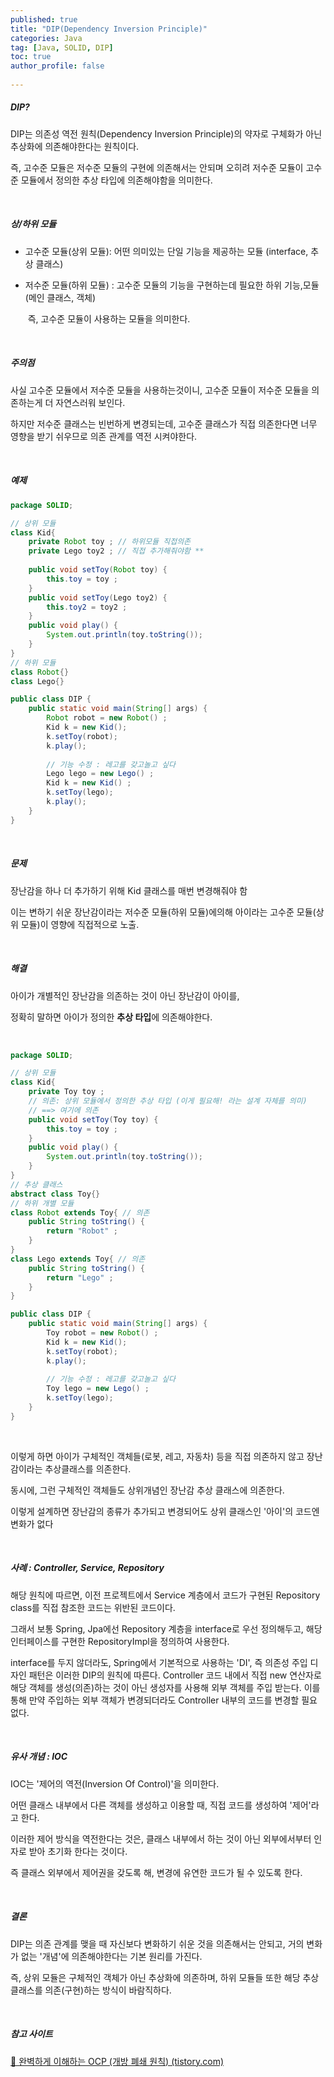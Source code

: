 ```yaml
---
published: true
title: "DIP(Dependency Inversion Principle)" 
categories: Java
tag: [Java, SOLID, DIP] 
toc: true
author_profile: false 
  
---
```




##### DIP? 

DIP는 의존성 역전 원칙(Dependency Inversion Principle)의 약자로 구체화가 아닌 추상화에 의존해야한다는 원칙이다. 

즉, 고수준 모듈은 저수준 모듈의 구현에 의존해서는 안되며 오히려 저수준 모듈이 고수준 모듈에서 정의한 추상 타입에 의존해야함을 의미한다. 

<br>



##### 상/하위 모듈

* 고수준 모듈(상위 모듈): 어떤 의미있는 단일 기능을 제공하는 모듈 (interface, 추상 클래스)

* 저수준 모듈(하위 모듈) : 고수준 모듈의 기능을 구현하는데 필요한 하위 기능,모듈 (메인 클래스, 객체)

  ​			즉, 고수준 모듈이 사용하는 모듈을 의미한다. 

 <br>



##### 주의점 

사실 고수준 모듈에서 저수준 모듈을 사용하는것이니, 고수준 모듈이 저수준 모듈을 의존하는게 더 자연스러워 보인다. 

하지만 저수준 클래스는 빈번하게 변경되는데, 고수준 클래스가 직접 의존한다면 너무 영향을 받기 쉬우므로 의존 관계를 역전 시켜야한다. 

<br>



##### 예제 

```java
package SOLID;

// 상위 모듈
class Kid{
	private Robot toy ; // 하위모듈 직접의존 
	private Lego toy2 ; // 직접 추가해줘야함 **
	
	public void setToy(Robot toy) {
		this.toy = toy ; 
	}
	public void setToy(Lego toy2) {
		this.toy2 = toy2 ; 
	}
	public void play() {
		System.out.println(toy.toString());
	}
}
// 하위 모듈 
class Robot{}
class Lego{}

public class DIP {
	public static void main(String[] args) {
		Robot robot = new Robot() ; 
		Kid k = new Kid(); 
		k.setToy(robot);
		k.play();
		
		// 기능 수정 : 레고를 갖고놀고 싶다 
		Lego lego = new Lego() ; 
		Kid k = new Kid() ; 
		k.setToy(lego);
		k.play();
	}
}
```

<br>



##### 문제 

장난감을 하나 더 추가하기 위해 Kid 클래스를 매번 변경해줘야 함 

이는 변하기 쉬운 장난감이라는 저수준 모듈(하위 모듈)에의해 아이라는 고수준 모듈(상위 모듈)이 영향에 직접적으로 노출. 

<br>





##### 해결 

아이가 개별적인 장난감을 의존하는 것이 아닌 장난감이 아이를, 

정확히 말하면 아이가 정의한 **추상 타입**에 의존해야한다.  

<br>

```java
package SOLID;

// 상위 모듈
class Kid{
	private Toy toy ;
	// 의존: 상위 모듈에서 정의한 추상 타입 (이게 필요해! 라는 설계 자체를 의미) 
	// ==> 여기에 의존 
	public void setToy(Toy toy) {
		this.toy = toy ; 
	}
	public void play() {
		System.out.println(toy.toString());
	}
}
// 추상 클래스 
abstract class Toy{}
// 하위 개별 모듈 
class Robot extends Toy{ // 의존 
	public String toString() {
		return "Robot" ; 
	}
}
class Lego extends Toy{ // 의존 
	public String toString() {
		return "Lego" ; 
	}
}

public class DIP {
	public static void main(String[] args) {
		Toy robot = new Robot() ; 
		Kid k = new Kid(); 
		k.setToy(robot);
		k.play();
		
		// 기능 수정 : 레고를 갖고놀고 싶다 
		Toy lego = new Lego() ; 
		k.setToy(lego);
	}
}

```

<br>

이렇게 하면 아이가 구체적인 객체들(로봇, 레고, 자동차) 등을 직접 의존하지 않고 장난감이라는 추상클래스를 의존한다. 

동시에, 그런 구체적인 객체들도 상위개념인 장난감 추상 클래스에 의존한다. 

이렇게 설계하면 장난감의 종류가 추가되고 변경되어도 상위 클래스인 '아이'의 코드엔 변화가 없다

<br>





##### 사례 : Controller, Service, Repository

해당 원칙에 따르면, 이전 프로젝트에서 Service 계층에서 코드가 구현된 Repository class를 직접 참조한 코드는 위반된 코드이다. 

그래서 보통 Spring, Jpa에선 Repository 계층을 interface로 우선 정의해두고, 해당 인터페이스를 구현한 RepositoryImpl을 정의하여 사용한다. 

interface를 두지 않더라도, Spring에서 기본적으로 사용하는 'DI', 즉 의존성 주입 디자인 패턴은 이러한 DIP의 원칙에 따른다. Controller 코드 내에서 직접 new 연산자로 해당 객체를 생성(의존)하는 것이 아닌 생성자를 사용해 외부 객체를 주입 받는다. 이를 통해 만약 주입하는 외부 객체가 변경되더라도 Controller 내부의 코드를 변경할 필요 없다.  

<br>



##### 유사 개념 : IOC 

IOC는 '제어의 역전(Inversion Of Control)'을 의미한다. 

어떤 클래스 내부에서 다른 객체를 생성하고 이용할 때, 직접 코드를 생성하여 '제어'라고 한다. 

이러한 제어 방식을 역전한다는 것은, 클래스 내부에서 하는 것이 아닌 외부에서부터 인자로 받아 초기화 한다는 것이다. 

즉 클래스 외부에서 제어권을 갖도록 해, 변경에 유연한 코드가 될 수 있도록 한다. 

<br>





##### 결론 

DIP는 의존 관계를 맺을 때 자신보다 변화하기 쉬운 것을 의존해서는 안되고, 거의 변화가 없는 '개념'에 의존해야한다는 기본 원리를 가진다. 

즉, 상위 모듈은 구체적인 객체가 아닌 추상화에 의존하며, 하위 모듈들 또한 해당 추상클래스를 의존(구현)하는 방식이 바람직하다. 

<br>



##### 참고 사이트 

[💠 완벽하게 이해하는 OCP (개방 폐쇄 원칙) (tistory.com)](https://inpa.tistory.com/entry/OOP-💠-아주-쉽게-이해하는-OCP-개방-폐쇄-원칙)

<br>

